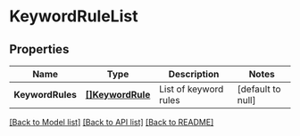 # KeywordRuleList

## Properties
Name | Type | Description | Notes
------------ | ------------- | ------------- | -------------
**KeywordRules** | [**[]KeywordRule**](KeywordRule.md) | List of keyword rules | [default to null]

[[Back to Model list]](../README.md#documentation-for-models) [[Back to API list]](../README.md#documentation-for-api-endpoints) [[Back to README]](../README.md)


